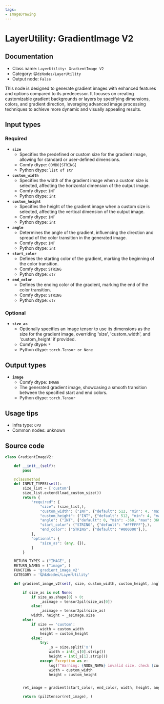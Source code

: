 ```yaml
---
tags:
- ImageDrawing
---
```


# LayerUtility: GradientImage V2
## Documentation
- Class name: `LayerUtility: GradientImage V2`
- Category: `😺dzNodes/LayerUtility`
- Output node: `False`

This node is designed to generate gradient images with enhanced features and options compared to its predecessor. It focuses on creating customizable gradient backgrounds or layers by specifying dimensions, colors, and gradient direction, leveraging advanced image processing techniques to achieve more dynamic and visually appealing results.
## Input types
### Required
- **`size`**
    - Specifies the predefined or custom size for the gradient image, allowing for standard or user-defined dimensions.
    - Comfy dtype: `COMBO[STRING]`
    - Python dtype: `list of str`
- **`custom_width`**
    - Specifies the width of the gradient image when a custom size is selected, affecting the horizontal dimension of the output image.
    - Comfy dtype: `INT`
    - Python dtype: `int`
- **`custom_height`**
    - Specifies the height of the gradient image when a custom size is selected, affecting the vertical dimension of the output image.
    - Comfy dtype: `INT`
    - Python dtype: `int`
- **`angle`**
    - Determines the angle of the gradient, influencing the direction and spread of the color transition in the generated image.
    - Comfy dtype: `INT`
    - Python dtype: `int`
- **`start_color`**
    - Defines the starting color of the gradient, marking the beginning of the color transition.
    - Comfy dtype: `STRING`
    - Python dtype: `str`
- **`end_color`**
    - Defines the ending color of the gradient, marking the end of the color transition.
    - Comfy dtype: `STRING`
    - Python dtype: `str`
### Optional
- **`size_as`**
    - Optionally specifies an image tensor to use its dimensions as the size for the gradient image, overriding 'size', 'custom_width', and 'custom_height' if provided.
    - Comfy dtype: `*`
    - Python dtype: `torch.Tensor or None`
## Output types
- **`image`**
    - Comfy dtype: `IMAGE`
    - The generated gradient image, showcasing a smooth transition between the specified start and end colors.
    - Python dtype: `torch.Tensor`
## Usage tips
- Infra type: `CPU`
- Common nodes: unknown


## Source code
```python
class GradientImageV2:

    def __init__(self):
        pass

    @classmethod
    def INPUT_TYPES(self):
        size_list = ['custom']
        size_list.extend(load_custom_size())
        return {
            "required": {
                "size": (size_list,),
                "custom_width": ("INT", {"default": 512, "min": 4, "max": 99999, "step": 1}),
                "custom_height": ("INT", {"default": 512, "min": 4, "max": 99999, "step": 1}),
                "angle": ("INT", {"default": 0, "min": -360, "max": 360, "step": 1}),
                "start_color": ("STRING", {"default": "#FFFFFF"},),
                "end_color": ("STRING", {"default": "#000000"},),
            },
            "optional": {
                "size_as": (any, {}),
            }
        }

    RETURN_TYPES = ("IMAGE", )
    RETURN_NAMES = ("image", )
    FUNCTION = 'gradient_image_v2'
    CATEGORY = '😺dzNodes/LayerUtility'

    def gradient_image_v2(self, size, custom_width, custom_height, angle, start_color, end_color, size_as=None):

        if size_as is not None:
            if size_as.shape[0] > 0:
                _asimage = tensor2pil(size_as[0])
            else:
                _asimage = tensor2pil(size_as)
            width, height = _asimage.size
        else:
            if size == 'custom':
                width = custom_width
                height = custom_height
            else:
                try:
                    _s = size.split('x')
                    width = int(_s[0].strip())
                    height = int(_s[1].strip())
                except Exception as e:
                    log(f"Warning: {NODE_NAME} invalid size, check {custom_size_file}", message_type='warning')
                    width = custom_width
                    height = custom_height


        ret_image = gradient(start_color, end_color, width, height, angle)

        return (pil2tensor(ret_image), )

```
